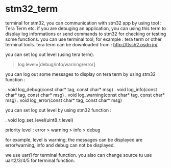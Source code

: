 # stm32_term
terminal for stm32, you can communication with stm32 app by using tool : Tera Term etc.
if you are debuging an application, you can using this term to display log informations or send commands to stm32 for checking or testing some functions.
you can use terminal tool, for example : tera term or other terminal tools.
tera term can be downloaded from : http://ttssh2.osdn.jp/

you can set log out level (using tera term).
>log level=[debug/info/warning/error]

you can log out some messages to display on tera term by using stm32 function : 

. void log_debug(const char* tag, const char* msg)
. void log_info(const char* tag, const char* msg)
. void log_warning(const char* tag, const char* msg)
. void log_error(const char* tag, const char* msg)


you can set log out level by using stm32 function :

. void log_set_level(uint8_t level)

priority level :  error > warning > info > debug
  
for example, level is warning, the messages can be displayed are error/warning, info and debug can not be displayed.

we use uart1 for terminal function.
you also can change source tu use uart2/3/4/5 for terminal function.
  
  
